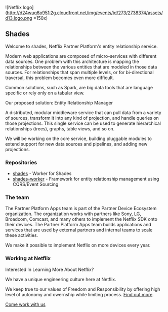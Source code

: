 ![Netflix logo](http://d24wuq6o951i2g.cloudfront.net/img/events/id/273/2738374/assets/d13.logo.png =150x)

## Shades

Welcome to shades, Netflix Partner Platform's entity relationship service.

Modern web applications are composed of micro-services with different data sources. One problem with this architecture is mapping the relationships between the various entities that are modeled in those data sources. For relationships that span multiple levels, or for bi-directional traversal, this problem becomes even more difficult.

Common solutions, such as Spark, are big data tools that are language specific or rely only on a tabular view.
 
Our proposed solution: Entity Relationship Manager

A distributed, modular middleware service that can pull data from a variety of sources, transform it into any kind of projection, and handle queries on those projections. This single service can be used to generate hierarchical relationships (trees), graphs, table views, and so on.

We will be working on the core service, building pluggable modules to extend support for new data sources and pipelines, and adding new projections.

### Repositories

* [shades](https://github.com/shades-io/shades) - Worker for Shades
* [shades-worker](https://github.com/shades-io/shades-worker) - Framework for entity relationship management using CQRS/Event Sourcing

### The team

The Partner Platform Apps team is part of the Partner Device Ecosystem organization. The organization works with partners like Sony, LG, Broadcom, Comcast, and many others to implement the Netflix SDK onto their devices. The Partner Platform Apps team builds applications and services that are used by external partners and internal teams to scale these activities.
 
We make it possible to implement Netflix on more devices every year.

### Working at Netflix

Interested In Learning More About Netflix?

We have a unique engineering culture here at Netflix. 
 
We keep true to our values of Freedom and Responsibility by offering high level of autonomy and owernship while limiting process. [Find out more](https://www.slideshare.net/reed2001/culture-1798664).

[Come work with us](https://jobs.netflix.com/jobs/861285)
